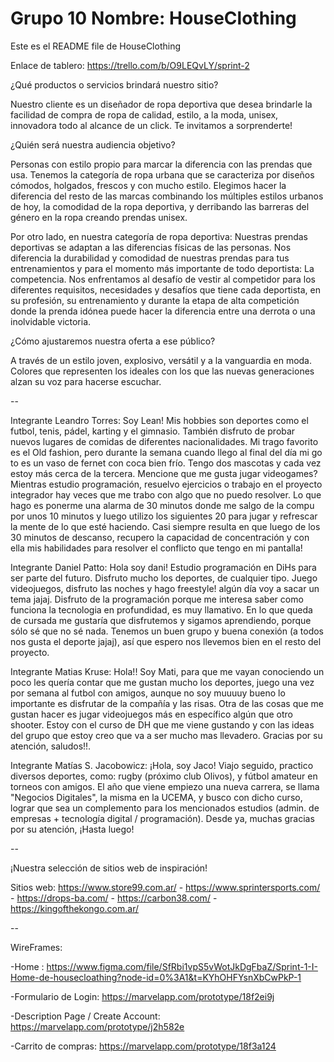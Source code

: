 # Grupo 10 Nombre: HouseClothing 

Este es el README file de HouseClothing

Enlace de tablero: https://trello.com/b/O9LEQvLY/sprint-2
 
¿Qué productos o servicios brindará nuestro sitio?

Nuestro cliente es un diseñador de ropa deportiva que desea brindarle la facilidad de compra de ropa de calidad, estilo, a la moda, unisex, innovadora todo al alcance de un click. Te invitamos a sorprenderte!

¿Quién será nuestra audiencia objetivo?

Personas con estilo propio para marcar la diferencia con las prendas que usa. Tenemos la categoría de ropa urbana que se caracteriza por diseños cómodos, holgados, frescos y con mucho estilo. Elegimos hacer la diferencia del resto de las marcas combinando los múltiples estilos urbanos de hoy, la comodidad de la ropa deportiva, y derribando las barreras del género en la ropa creando prendas unisex.

Por otro lado, en nuestra categoría de ropa deportiva: Nuestras prendas deportivas se adaptan a las diferencias físicas de las personas. Nos diferencia la durabilidad y comodidad de nuestras prendas para tus entrenamientos y para el momento más importante de todo deportista: La competencia. Nos enfrentamos al desafío de vestir al competidor para los diferentes requisitos, necesidades y desafíos que tiene cada deportista, en su profesión, su entrenamiento y durante la etapa de alta competición donde la prenda idónea puede hacer la diferencia entre una derrota o una inolvidable victoria.

¿Cómo ajustaremos nuestra oferta a ese público?

A través de un estilo joven, explosivo, versátil y a la vanguardia en moda. Colores que representen los ideales con los que las nuevas generaciones alzan su voz para hacerse escuchar.

--

Integrante Leandro Torres: Soy Lean! Mis hobbies son deportes como el futbol, tenis, pádel, karting y el gimnasio. También disfruto de probar nuevos lugares de comidas de diferentes nacionalidades. Mi trago favorito es el Old fashion, pero durante la semana cuando llego al final del día mi go to es un vaso de fernet con coca bien frío. Tengo dos mascotas y cada vez estoy más cerca de la tercera. Mencione que me gusta jugar videogames? Mientras estudio programación, resuelvo ejercicios o trabajo en el proyecto integrador hay veces que me trabo con algo que no puedo resolver. Lo que hago es ponerme una alarma de 30 minutos donde me salgo de la compu por unos 10 minutos y luego utilizo los siguientes 20 para jugar y refrescar la mente de lo que esté haciendo. Casi siempre resulta en que luego de los 30 minutos de descanso, recupero la capacidad de concentración y con ella mis habilidades para resolver el conflicto que tengo en mi pantalla!

Integrante Daniel Patto: Hola soy dani! Estudio programación en DiHs para ser parte del futuro. Disfruto mucho los deportes, de cualquier tipo. Juego videojuegos, disfruto las noches y hago freestyle! algún día voy a sacar un tema jajaj. Disfruto de la programación porque me interesa saber como funciona la tecnologia en profundidad, es muy llamativo. En lo que queda de cursada me gustaría que disfrutemos y sigamos aprendiendo, porque sólo sé que no sé nada. Tenemos un buen grupo y buena conexión (a todos nos gusta el deporte jajaj), así que espero nos llevemos bien en el resto del proyecto.

Integrante Matias Kruse: Hola!! Soy Mati, para que me vayan conociendo un poco les quería contar que me gustan mucho los deportes, juego una vez por semana al futbol con amigos, aunque no soy muuuuy bueno lo importante es disfrutar de la compañía y las risas. Otra de las cosas que me gustan hacer es jugar videojuegos más en específico algún que otro shooter. Estoy con el curso de DH que me viene gustando y con las ideas del grupo que estoy creo que va a ser mucho mas llevadero. Gracias por su atención, saludos!!.

Integrante Matías S. Jacobowicz: ¡Hola, soy Jaco! Viajo seguido, practico diversos deportes, como: rugby (próximo club Olivos), y fútbol amateur en torneos con amigos. El año que viene empiezo una nueva carrera, se llama "Negocios Digitales", la misma en la UCEMA, y busco con dicho curso, lograr que sea un complemento para los mencionados estudios (admin. de empresas + tecnología digital / programación). Desde ya, muchas gracias por su atención, ¡Hasta luego!

--

¡Nuestra selección de sitios web de inspiración!

Sitios web: https://www.store99.com.ar/ - https://www.sprintersports.com/ - https://drops-ba.com/ - https://carbon38.com/ - https://kingofthekongo.com.ar/

--                                                                                                                                                 

WireFrames: 

-Home : https://www.figma.com/file/SfRbi1vpS5vWotJkDgFbaZ/Sprint-1-I-Home-de-housecloathing?node-id=0%3A1&t=KYhOHFYsnXbCwPkP-1

-Formulario de Login: https://marvelapp.com/prototype/18f2ei9j 

-Description Page / Create Account: https://marvelapp.com/prototype/j2h582e

-Carrito de compras: https://marvelapp.com/prototype/18f3a124
